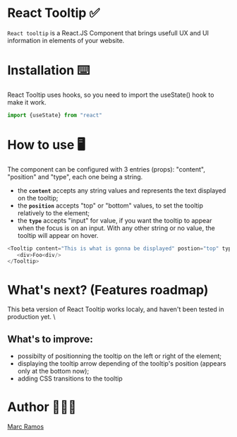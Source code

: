 # **React Tooltip** ✅

<code>React tooltip</code> is a React.JS Component that brings usefull UX and UI information in elements of your website.

# **Installation** ⌨️

React Tooltip uses hooks, so you need to import the useState() hook to make it work.

```javascript
import {useState} from "react"
```

# **How to use**   🖥
The component can be configured with 3 entries (props): "content", "position" and "type", each one being a string. 
- the **<code>content</code>** accepts any string values and represents the text displayed on the tooltip;
- the **<code>position</code>** accepts "top" or "bottom" values, to set the tooltip relatively to the element;
- the **<code>type</code>** accepts "input" for value, if you want the tooltip to appear when the focus is on an input. With any other string or no value, the tooltip will appear on hover.

```javascript
<Tooltip content="This is what is gonna be displayed" postion="top" type="input">
   <div>Foo<div/>
</Tooltip>
```

# **What's next? (Features roadmap)**
This beta version of React Tooltip works localy, and haven't been tested in production yet. \

## What's to improve: 
- possibilty of positionning the tooltip on the left or right of the element;
- displaying the tooltip arrow depending of the tooltip's position (appears only at the bottom now);
- adding CSS transitions to the tooltip 

# **Author** 🧔🏽‍♂️
[Marc Ramos](https://github.com/gitmarcramos) 



